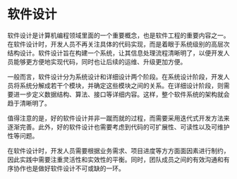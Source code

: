 # 软件设计

软件设计是计算机编程领域里面的一个重要概念，也是软件工程的重要内容之一。在软件设计时，开发人员不再关注具体的代码实现，而是着眼于系统级别的高层次结构设计。软件设计旨在构建一个系统，让其信息处理流程清晰明了，以便开发人员能够更方便地实现代码，同时也让后续的运维、升级更加方便。

一般而言，软件设计分为系统设计和详细设计两个阶段。在系统设计阶段，开发人员将系统分解成若干个模块，并确定这些模块之间的关系。在详细设计阶段，则需要进一步定义数据结构、算法、接口等详细内容。这样，整个软件系统的架构就会趋于清晰明了。

值得注意的是，好的软件设计并非一蹴而就的过程，而需要采用迭代式开发方法来逐渐完善。此外，好的软件设计也需要考虑到代码的可扩展性、可读性以及可维护性等问题。

在软件设计时，开发人员需要根据业务需求、项目进度等方方面面因素进行制约，因此实践中需要注重灵活性和实效性的平衡。同时，团队成员之间的有效沟通和有序协作也是做好软件设计不可或缺的一环。